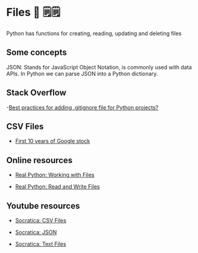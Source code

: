 # Files  📂 🗒️🗒️

Python has functions for creating, reading, updating and deleting files


## Some concepts
JSON: Stands for JavaScript Object Notation, is commonly used with data APIs. In Python we can parse JSON into a Python dictionary.


## Stack Overflow
 -[Best practices for adding .gitignore file for Python projects?](https://stackoverflow.com/questions/3719243/best-practices-for-adding-gitignore-file-for-python-projects)


## CSV Files

- [First 10 years of Google stock](https://goo.gl/3zaUlD)



## Online resources
* [Real Python: Working with Files](https://realpython.com/working-with-files-in-python/)

* [Real Python: Read and Write Files](https://realpython.com/read-write-files-python/)


## Youtube resources
* [Socratica: CSV Files](https://www.youtube.com/watch?v=Xi52tx6phRU&list=PLi01XoE8jYohWFPpC17Z-wWhPOSuh8Er-&index=21)


* [Socratica: JSON](https://www.youtube.com/watch?v=pTT7HMqDnJw&list=PLi01XoE8jYohWFPpC17Z-wWhPOSuh8Er-&index=26)

* [Socratica: Text Files](https://www.youtube.com/watch?v=4mX0uPQFLDU&list=PLi01XoE8jYohWFPpC17Z-wWhPOSuh8Er-&index=30)

